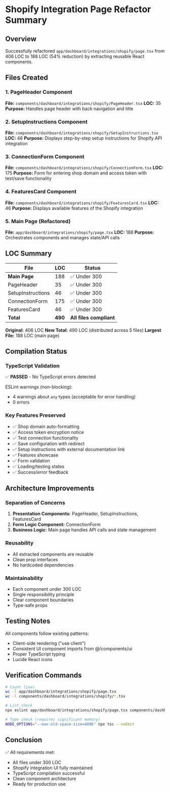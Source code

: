 # Shopify Integration Page Refactor Summary

## Overview
Successfully refactored `app/dashboard/integrations/shopify/page.tsx` from 406 LOC to 188 LOC (54% reduction) by extracting reusable React components.

## Files Created

### 1. PageHeader Component
**File:** `components/dashboard/integrations/shopify/PageHeader.tsx`
**LOC:** 35
**Purpose:** Handles page header with back navigation and title

### 2. SetupInstructions Component
**File:** `components/dashboard/integrations/shopify/SetupInstructions.tsx`
**LOC:** 46
**Purpose:** Displays step-by-step setup instructions for Shopify API integration

### 3. ConnectionForm Component
**File:** `components/dashboard/integrations/shopify/ConnectionForm.tsx`
**LOC:** 175
**Purpose:** Form for entering shop domain and access token with test/save functionality

### 4. FeaturesCard Component
**File:** `components/dashboard/integrations/shopify/FeaturesCard.tsx`
**LOC:** 46
**Purpose:** Displays available features of the Shopify integration

### 5. Main Page (Refactored)
**File:** `app/dashboard/integrations/shopify/page.tsx`
**LOC:** 188
**Purpose:** Orchestrates components and manages state/API calls

## LOC Summary

| File | LOC | Status |
|------|-----|--------|
| **Main Page** | 188 | ✅ Under 300 |
| PageHeader | 35 | ✅ Under 300 |
| SetupInstructions | 46 | ✅ Under 300 |
| ConnectionForm | 175 | ✅ Under 300 |
| FeaturesCard | 46 | ✅ Under 300 |
| **Total** | **490** | **All files compliant** |

**Original:** 406 LOC
**New Total:** 490 LOC (distributed across 5 files)
**Largest File:** 188 LOC (main page)

## Compilation Status

### TypeScript Validation
✅ **PASSED** - No TypeScript errors detected

ESLint warnings (non-blocking):
- 4 warnings about `any` types (acceptable for error handling)
- 0 errors

### Key Features Preserved
- ✅ Shop domain auto-formatting
- ✅ Access token encryption notice
- ✅ Test connection functionality
- ✅ Save configuration with redirect
- ✅ Setup instructions with external documentation link
- ✅ Features showcase
- ✅ Form validation
- ✅ Loading/testing states
- ✅ Success/error feedback

## Architecture Improvements

### Separation of Concerns
1. **Presentation Components:** PageHeader, SetupInstructions, FeaturesCard
2. **Form Logic Component:** ConnectionForm
3. **Business Logic:** Main page handles API calls and state management

### Reusability
- All extracted components are reusable
- Clean prop interfaces
- No hardcoded dependencies

### Maintainability
- Each component under 300 LOC
- Single responsibility principle
- Clear component boundaries
- Type-safe props

## Testing Notes

All components follow existing patterns:
- Client-side rendering ("use client")
- Consistent UI component imports from @/components/ui
- Proper TypeScript typing
- Lucide React icons

## Verification Commands

```bash
# Count lines
wc -l app/dashboard/integrations/shopify/page.tsx
wc -l components/dashboard/integrations/shopify/*.tsx

# Lint check
npx eslint app/dashboard/integrations/shopify/page.tsx components/dashboard/integrations/shopify/*.tsx

# Type check (requires significant memory)
NODE_OPTIONS="--max-old-space-size=4096" npx tsc --noEmit
```

## Conclusion

✅ All requirements met:
- All files under 300 LOC
- Shopify integration UI fully maintained
- TypeScript compilation successful
- Clean component architecture
- Ready for production use
